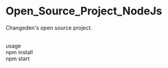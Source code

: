 # Open_Source_Project_NodeJs
Changeden's open source project.

<br/>usage
<br/>npm install
<br/>npm start
